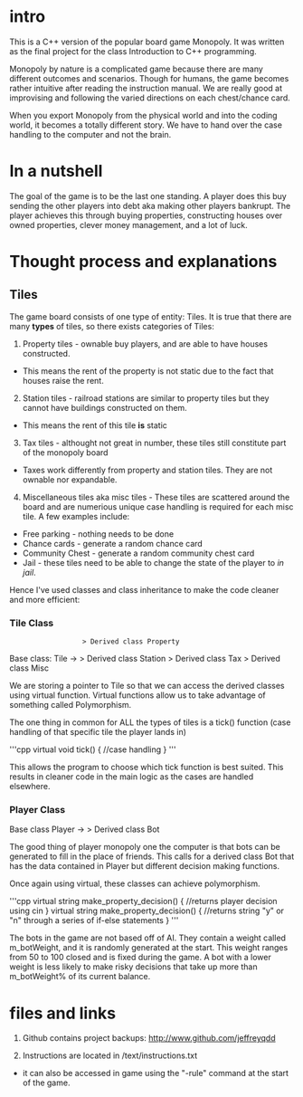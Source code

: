 # intro
This is a C++ version of the popular board game Monopoly. It was written as the final project for the class Introduction to C++ programming. 


Monopoly by nature is a complicated game because there are many different outcomes and scenarios. Though for humans, the game becomes rather intuitive after reading the instruction manual. We are really good at improvising and following the varied directions on each chest/chance card.

When you export Monopoly from the physical world and into the coding world, it becomes a totally different story. We have to hand over the case handling to the computer and not the brain.

# In a nutshell

The goal of the game is to be the last one standing. A player does this buy sending the other players into debt aka making other players bankrupt. The player achieves this through buying properties, constructing houses over owned properties, clever money management, and a lot of luck. 

# Thought process and explanations

## Tiles
The game board consists of one type of entity: Tiles. It is true that there are many **types** of tiles, so there exists categories of Tiles:
1. Property tiles - ownable buy players, and are able to have houses constructed.
* This means the rent of the property is not static due to the fact that houses raise the rent.
2. Station tiles - railroad stations are similar to property tiles but they cannot have buildings constructed on them.
* This means the rent of this tile **is** static
3. Tax tiles - althought not great in number, these tiles still constitute part of the monopoly board
* Taxes work differently from property and station tiles. They are not ownable nor expandable. 
4. Miscellaneous tiles aka misc tiles - These tiles are scattered around the board and are numerious unique case handling is required for each misc tile. A few examples include:
* Free parking - nothing needs to be done 
* Chance cards - generate a random chance card
* Community Chest - generate a random community chest card
* Jail - these tiles need to be able to change the state of the player to *in jail*.


Hence I've used classes and class inheritance to make the code cleaner and more efficient: 


### Tile Class


                      > Derived class Property
Base class: Tile ->   > Derived class Station
                      > Derived class Tax
                      > Derived class Misc

We are storing a pointer to Tile so that we can access the derived classes using virtual function. Virtual functions allow us to take advantage of something called Polymorphism.

The one thing in common for ALL the types of tiles is a tick() function (case handling of that specific tile the player lands in)


'''cpp
virtual void tick()
{
    //case handling
}
'''

This allows the program to choose which tick function is best suited. This results in cleaner code in the main logic as the cases are handled elsewhere.


### Player Class

Base class Player ->  > Derived class Bot

The good thing of player monopoly one the computer is that bots can be generated to fill in the place of friends. This calls for a derived class Bot that has the data contained in Player but different decision making functions.

Once again using virtual, these classes can achieve polymorphism.

'''cpp
virtual string make_property_decision()
{
    //returns player decision using cin
}
virtual string make_property_decision()
{
    //returns string "y" or "n" through a series of if-else statements
}
'''

The bots in the game are not based off of AI. They contain a weight called m_botWeight, and it is randomly generated at the start.
This weight ranges from 50 to 100 closed and is fixed during the game. A bot with a lower weight is less likely to make risky decisions that take up more than m_botWeight% of its current balance.

# files and links
1. Github contains project backups: http://www.github.com/jeffreyqdd

2. Instructions are located in /text/instructions.txt
* it can also be accessed in game using the "-rule" command at the start of the game.
 



